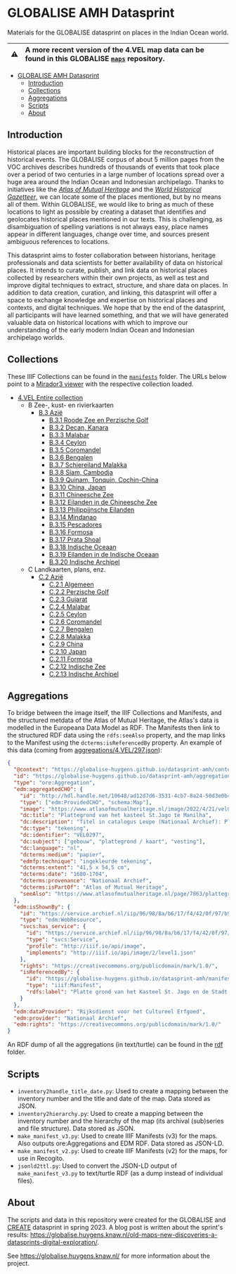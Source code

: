 # GLOBALISE AMH Datasprint

Materials for the GLOBALISE datasprint on places in the Indian Ocean world.

| :warning: | A more recent version of the 4.VEL map data can be found in this GLOBALISE [`maps`](https://github.com/globalise-huygens/maps) repository. |
| :-------: | :----------------------------------------------------------------------------------------------------------------------------------------- |

- [GLOBALISE AMH Datasprint](#globalise-amh-datasprint)
  - [Introduction](#introduction)
  - [Collections](#collections)
  - [Aggregations](#aggregations)
  - [Scripts](#scripts)
  - [About](#about)

## Introduction

Historical places are important building blocks for the reconstruction of historical events. The GLOBALISE corpus of about 5 million pages from the VOC archives describes hundreds of thousands of events that took place over a period of two centuries in a large number of locations spread over a huge area around the Indian Ocean and Indonesian archipelago. Thanks to initiatives like the [_Atlas of Mutual Heritage_](https://www.atlasofmutualheritage.nl/) and the [_World Historical Gazetteer_](https://whgazetteer.org/), we can locate some of the places mentioned, but by no means all of them. Within GLOBALISE, we would like to bring as much of these locations to light as possible by creating a dataset that identifies and geolocates historical places mentioned in our texts. This is challenging, as disambiguation of spelling variations is not always easy, place names appear in different languages, change over time, and sources present ambiguous references to locations.

This datasprint aims to foster collaboration between historians, heritage professionals and data scientists for better availability of data on historical places. It intends to curate, publish, and link data on historical places collected by researchers within their own projects, as well as test and improve digital techniques to extract, structure, and share data on places. In addition to data creation, curation, and linking, this datasprint will offer a space to exchange knowledge and expertise on historical places and contexts, and digital techniques. We hope that by the end of the datasprint, all participants will have learned something, and that we will have generated valuable data on historical locations with which to improve our understanding of the early modern Indian Ocean and Indonesian archipelago worlds.

## Collections

These IIIF Collections can be found in the [`manifests`](manifests) folder. The URLs below point to a [Mirador3 viewer](https://globalise-huygens.github.io/datasprint-amh/) with the respective collection loaded.

- [4.VEL Entire collection](https://globalise-huygens.github.io/datasprint-amh/#data:text/x-url,https://globalise-huygens.github.io/datasprint-amh/manifests/B.3.1.json)
  - B Zee-, kust- en rivierkaarten
    - [B.3 Azië](https://globalise-huygens.github.io/datasprint-amh/#data:text/x-url,https://globalise-huygens.github.io/datasprint-amh/manifests/B.3.json)
      - [B.3.1 Roode Zee en Perzische Golf](https://globalise-huygens.github.io/datasprint-amh/#data:text/x-url,https://globalise-huygens.github.io/datasprint-amh/manifests/B.3.1.json)
      - [B.3.2 Decan, Kanara](https://globalise-huygens.github.io/datasprint-amh/#data:text/x-url,https://globalise-huygens.github.io/datasprint-amh/manifests/B.3.2.json)
      - [B.3.3 Malabar](https://globalise-huygens.github.io/datasprint-amh/#data:text/x-url,https://globalise-huygens.github.io/datasprint-amh/manifests/B.3.3.json)
      - [B.3.4 Ceylon](https://globalise-huygens.github.io/datasprint-amh/#data:text/x-url,https://globalise-huygens.github.io/datasprint-amh/manifests/B.3.4.json)
      - [B.3.5 Coromandel](https://globalise-huygens.github.io/datasprint-amh/#data:text/x-url,https://globalise-huygens.github.io/datasprint-amh/manifests/B.3.5.json)
      - [B.3.6 Bengalen](https://globalise-huygens.github.io/datasprint-amh/#data:text/x-url,https://globalise-huygens.github.io/datasprint-amh/manifests/B.3.6.json)
      - [B.3.7 Schiereiland Malakka](https://globalise-huygens.github.io/datasprint-amh/#data:text/x-url,https://globalise-huygens.github.io/datasprint-amh/manifests/B.3.7.json)
      - [B.3.8 Siam, Cambodja](https://globalise-huygens.github.io/datasprint-amh/#data:text/x-url,https://globalise-huygens.github.io/datasprint-amh/manifests/B.3.8.json)
      - [B.3.9 Quinam, Tonquin, Cochin-China](https://globalise-huygens.github.io/datasprint-amh/#data:text/x-url,https://globalise-huygens.github.io/datasprint-amh/manifests/B.3.9.json)
      - [B.3.10 China, Japan](https://globalise-huygens.github.io/datasprint-amh/#data:text/x-url,https://globalise-huygens.github.io/datasprint-amh/manifests/B.3.10.json)
      - [B.3.11 Chineesche Zee](https://globalise-huygens.github.io/datasprint-amh/#data:text/x-url,https://globalise-huygens.github.io/datasprint-amh/manifests/B.3.11.json)
      - [B.3.12 Eilanden in de Chineesche Zee](https://globalise-huygens.github.io/datasprint-amh/#data:text/x-url,https://globalise-huygens.github.io/datasprint-amh/manifests/B.3.12.json)
      - [B.3.13 Philippijnsche Eilanden](https://globalise-huygens.github.io/datasprint-amh/#data:text/x-url,https://globalise-huygens.github.io/datasprint-amh/manifests/B.3.13.json)
      - [B.3.14 Mindanao](https://globalise-huygens.github.io/datasprint-amh/#data:text/x-url,https://globalise-huygens.github.io/datasprint-amh/manifests/B.3.14.json)
      - [B.3.15 Pescadores](https://globalise-huygens.github.io/datasprint-amh/#data:text/x-url,https://globalise-huygens.github.io/datasprint-amh/manifests/B.3.15.json)
      - [B.3.16 Formosa](https://globalise-huygens.github.io/datasprint-amh/#data:text/x-url,https://globalise-huygens.github.io/datasprint-amh/manifests/B.3.16.json)
      - [B.3.17 Prata Shoal](https://globalise-huygens.github.io/datasprint-amh/#data:text/x-url,https://globalise-huygens.github.io/datasprint-amh/manifests/B.3.17.json)
      - [B.3.18 Indische Oceaan](https://globalise-huygens.github.io/datasprint-amh/#data:text/x-url,https://globalise-huygens.github.io/datasprint-amh/manifests/B.3.18.json)
      - [B.3.19 Eilanden in de Indische Oceaan](https://globalise-huygens.github.io/datasprint-amh/#data:text/x-url,https://globalise-huygens.github.io/datasprint-amh/manifests/B.3.19.json)
      - [B.3.20 Indische Archipel](https://globalise-huygens.github.io/datasprint-amh/#data:text/x-url,https://globalise-huygens.github.io/datasprint-amh/manifests/B.3.20.json)
  - C Landkaarten, plans, enz.
    - [C.2 Azië](https://globalise-huygens.github.io/datasprint-amh/#data:text/x-url,https://globalise-huygens.github.io/datasprint-amh/manifests/B.2.json)
      - [C.2.1 Algemeen](https://globalise-huygens.github.io/datasprint-amh/#data:text/x-url,https://globalise-huygens.github.io/datasprint-amh/manifests//C.2.1.json)
      - [C.2.2 Perzische Golf](https://globalise-huygens.github.io/datasprint-amh/#data:text/x-url,https://globalise-huygens.github.io/datasprint-amh/manifests//C.2.2.json)
      - [C.2.3 Gujarat](https://globalise-huygens.github.io/datasprint-amh/#data:text/x-url,https://globalise-huygens.github.io/datasprint-amh/manifests//C.2.3.json)
      - [C.2.4 Malabar](https://globalise-huygens.github.io/datasprint-amh/#data:text/x-url,https://globalise-huygens.github.io/datasprint-amh/manifests//C.2.4.json)
      - [C.2.5 Ceylon](https://globalise-huygens.github.io/datasprint-amh/#data:text/x-url,https://globalise-huygens.github.io/datasprint-amh/manifests//C.2.5.json)
      - [C.2.6 Coromandel](https://globalise-huygens.github.io/datasprint-amh/#data:text/x-url,https://globalise-huygens.github.io/datasprint-amh/manifests//C.2.6.json)
      - [C.2.7 Bengalen](https://globalise-huygens.github.io/datasprint-amh/#data:text/x-url,https://globalise-huygens.github.io/datasprint-amh/manifests//C.2.7.json)
      - [C.2.8 Malakka](https://globalise-huygens.github.io/datasprint-amh/#data:text/x-url,https://globalise-huygens.github.io/datasprint-amh/manifests//C.2.8.json)
      - [C.2.9 China](https://globalise-huygens.github.io/datasprint-amh/#data:text/x-url,https://globalise-huygens.github.io/datasprint-amh/manifests//C.2.9.json)
      - [C.2.10 Japan](https://globalise-huygens.github.io/datasprint-amh/#data:text/x-url,https://globalise-huygens.github.io/datasprint-amh/manifests//C.2.10.json)
      - [C.2.11 Formosa](https://globalise-huygens.github.io/datasprint-amh/#data:text/x-url,https://globalise-huygens.github.io/datasprint-amh/manifests//C.2.11.json)
      - [C.2.12 Indische Zee](https://globalise-huygens.github.io/datasprint-amh/#data:text/x-url,https://globalise-huygens.github.io/datasprint-amh/manifests//C.2.12.json)
      - [C.2.13 Indische Archipel](https://globalise-huygens.github.io/datasprint-amh/#data:text/x-url,https://globalise-huygens.github.io/datasprint-amh/manifests//C.2.13.json)

## Aggregations

To bridge between the image itself, the IIIF Collections and Manifests, and the structured metdata of the Atlas of Mutual Heritage, the Atlas's data is modelled in the Europeana Data Model as RDF. The Manifests then link to the structured RDF data using the `rdfs:seeAlso` property, and the map links to the Manifest using the `dcterms:isReferencedBy` property. An example of this data (coming from [aggregations/4.VEL/297.json](aggregations/4.VEL/297.json)):

```json
{
  "@context": "https://globalise-huygens.github.io/datasprint-amh/context.json",
  "id": "https://globalise-huygens.github.io/datasprint-amh/aggregations/4.VEL/297.json",
  "type": "ore:Aggregation",
  "edm:aggregatedCHO": {
    "id": "http://hdl.handle.net/10648/ad12d7d6-3531-4cb7-8a24-50d3e0b41633",
    "type": ["edm:ProvidedCHO", "schema:Map"],
    "image": "https://www.atlasofmutualheritage.nl/image/2022/4/21/vel0297.jpg%28mediaclass-meta-tag-image.4b190bfcc55e159332679890b17bd2261ced7954%29.jpg",
    "dc:title": "Plattegrond van het kasteel St.Jago te Manilha",
    "dc:description": "Titel in catalogus Leupe (Nationaal Archief): Platte grond van het Kasteel St.Jago en de Stadt Manilha.\nNotities verso: Behoort by de overgekomen brieven en papieren van Batavia 4e deel 1704, N1 / 2106 [folionummer in de band ?].",
    "dc:type": "tekening",
    "dc:identifier": "VEL0297",
    "dc:subject": ["gebouw", "plattegrond / kaart", "vesting"],
    "dc:language": "nl",
    "dcterms:medium": "papier",
    "edmfp:technique": "ingekleurde tekening",
    "dcterms:extent": "41,5 x 54,5 cm",
    "dcterms:date": "1680-1704",
    "dcterms:provenance": "Nationaal Archief",
    "dcterms:isPartOf": "Atlas of Mutual Heritage",
    "seeAlso": "https://www.atlasofmutualheritage.nl/page/7863/plattegrond-van-het-kasteel-st.jago-te-manilha"
  },
  "edm:isShownBy": {
    "id": "https://service.archief.nl/iip/96/98/8a/b6/17/f4/42/0f/97/b9/eb/ce/9f/aa/28/65/7b0fecf8-26da-4bb6-8fd6-73cef3002bd5.jp2/full/full/0/default.jpg",
    "type": "edm:WebResource",
    "svcs:has_service": {
      "id": "https://service.archief.nl/iip/96/98/8a/b6/17/f4/42/0f/97/b9/eb/ce/9f/aa/28/65/7b0fecf8-26da-4bb6-8fd6-73cef3002bd5.jp2",
      "type": "svcs:Service",
      "profile": "http://iiif.io/api/image",
      "implements": "http://iiif.io/api/image/2/level1.json"
    },
    "rights": "https://creativecommons.org/publicdomain/mark/1.0/",
    "isReferencedBy": {
      "id": "https://globalise-huygens.github.io/datasprint-amh/manifests/4.VEL/297.json",
      "type": "iiif:Manifest",
      "rdfs:label": "Platte grond van het Kasteel St. Jago en de Stadt Manilha."
    }
  },
  "edm:dataProvider": "Rijksdienst voor het Cultureel Erfgoed",
  "edm:provider": "Nationaal Archief",
  "edm:rights": "https://creativecommons.org/publicdomain/mark/1.0/"
}
```

An RDF dump of all the aggregations (in text/turtle) can be found in the [rdf](rdf) folder.

## Scripts

- `inventory2handle_title_date.py`: Used to create a mapping between the inventory number and the title and date of the map. Data stored as JSON.
- `inventory2hierarchy.py`: Used to create a mapping between the inventory number and the hierarchy of the map (its archival (sub)series and file structure). Data stored as JSON.
- `make_manifest_v3.py`: Used to create IIIF Manifests (v3) for the maps. Also outputs ore:Aggregations and EDM RDF. Data stored as JSON-LD.
- `make_manifest_v2.py`: Used to create IIIF Manifests (v2) for the maps, for use in Recogito.
- `jsonld2ttl.py`: Used to convert the JSON-LD output of `make_manifest_v3.py` to text/turtle RDF (as a dump instead of individual files).

## About

The scripts and data in this repository were created for the GLOBALISE and [CREATE](https://create.humanities.uva.nl/) datasprint in spring 2023. A blog post is written about the sprint's results: https://globalise.huygens.knaw.nl/old-maps-new-discoveries-a-datasprints-digital-exploration/.

See https://globalise.huygens.knaw.nl/ for more information about the project.
